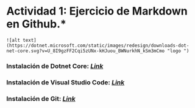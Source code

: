 
  # Actividad 1: Ejercicio de Markdown en Github.*

    ![alt text](https://dotnet.microsoft.com/static/images/redesign/downloads-dot-net-core.svg?v=U_8I9gzFF2Cqi5zUNx-kHJuou_BWNurkhN_kSm3mCmo "logo ")

 ### Instalación de Dotnet Core: [*Link*](https://dotnet.microsoft.com/download ".Net Core" ) 

 ### Instalación de Visual Studio Code: [*Link*](https://code.visualstudio.com/download "VSC")

 ### Instalación de Git: [*Link*](https://git-scm.com/download/win "Git" )


